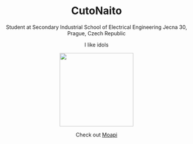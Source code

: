 <h1 align="center">CutoNaito</h1>
<p align="center">Student at Secondary Industrial School of Electrical Engineering Jecna 30, Prague, Czech Republic</p>
<p align="center">I like idols</p>
<p align="center"><img width="200" height="200" src="https://pics.prcm.jp/7c8b22aa6d40c/81161912/png/81161912_480x480.png"></p>
<p align="center">Check out <a href="https://github.com/CutoNaito/Moapi">Moapi</a></p>
